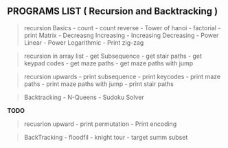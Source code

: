 ##  PROGRAMS  LIST ( Recursion and Backtracking )

> recursion Basics
    - count
    - count reverse
    - Tower of hanoi
    - factorial
    - print Matrix
    - Decreasng Increasing
    - Increasing Decreasing
    - Power Linear
    - Power Logarithmic
    - Print zig-zag

> recursion in array list
    - get Subsequence
    - get stair paths
    - get keypad codes
    - get maze paths
    - get maze paths with jump


> recursion upwards
    - print subsequence
    - print keycodes
    - print maze paths
    - print maze paths with jump
    - print stair paths

>Backtracking
    - N-Queens
    - Sudoku Solver

**TODO**
>recusrion upward
    - print permutation
    - Print encoding 

>BackTracking
    - floodfil
    - knight tour
    - target summ subset



